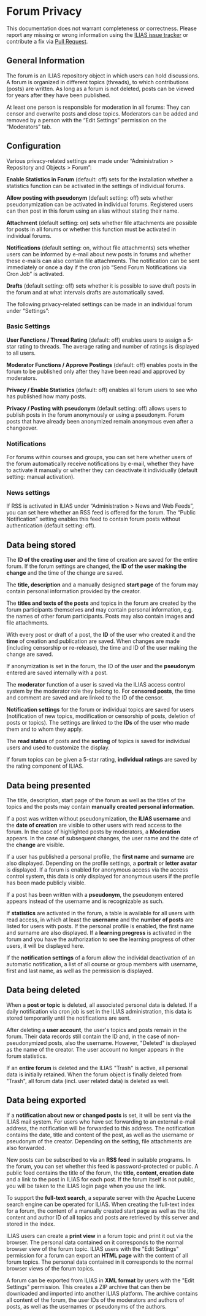 # Forum Privacy

This documentation does not warrant completeness or correctness. Please report any
missing or wrong information using the [ILIAS issue tracker](https://mantis.ilias.de)
or contribute a fix via [Pull Request](../../../docs/development/contributing.md#pull-request-to-the-repositories).

## General Information

The forum is an ILIAS repository object in which users can hold discussions. A forum is organized in different topics (threads), to which contributions (posts) are written. As long as a forum is not deleted, posts can be viewed for years after they have been published.

At least one person is responsible for moderation in all forums: They can censor and overwrite posts and close topics. Moderators can be added and removed by a person with the “Edit Settings” permission on the “Moderators” tab.

## Configuration 

Various privacy-related settings are made under “Administration > Repository and Objects > Forum”:

**Enable Statistics in Forum** (default: off) sets for the installation whether a statistics function can be activated in the settings of individual forums.

**Allow posting with pseudonym** (default setting: off) sets whether pseudonymization can be activated in individual forums. Registered users can then post in this forum using an alias without stating their name. 

**Attachment** (default setting: on) sets whether file attachments are possible for posts in all forums or whether this function must be activated in individual forums.

**Notifications** (default setting: on, without file attachments) sets whether users can be informed by e-mail about new posts in forums and whether these e-mails can also contain file attachments. The notification can be sent immediately or once a day if the cron job “Send Forum Notifications via Cron Job” is activated.

**Drafts** (default setting: off) sets whether it is possible to save draft posts in the forum and at what intervals drafts are automatically saved.

The following privacy-related settings can be made in an individual forum under “Settings”:

### Basic Settings

**User Functions / Thread Rating** (default: off) enables users to assign a 5-star rating to threads. The average rating and number of ratings is displayed to all users.

**Moderator Functions / Approve Postings** (default: off) enables posts in the forum to be published only after they have been read and approved by moderators.

**Privacy / Enable Statistics** (default: off) enables all forum users to see who has published how many posts.

**Privacy / Posting with pseudonym** (default setting: off) allows users to publish posts in the forum anonymously or using a pseudonym. Forum posts that have already been anonymized remain anonymous even after a changeover.

### Notifications

For forums within courses and groups, you can set here whether users of the forum automatically receive notifications by e-mail, whether they have to activate it manually or whether they can deactivate it individually (default setting: manual activation).

### News settings

If RSS is activated in ILIAS under “Administration > News and Web Feeds”, you can set here whether an RSS feed is offered for the forum. The “Public Notification” setting enables this feed to contain forum posts without authentication (default setting: off).

## Data being stored

The **ID of the creating user** and the time of creation are saved for the entire forum. If the forum settings are changed, the **ID of the user making the change** and the time of the change are saved.

The **title, description** and a manually designed **start page** of the forum may contain personal information provided by the creator.

The **titles and texts of the posts** and topics in the forum are created by the forum participants themselves and may contain personal information, e.g. the names of other forum participants. Posts may also contain images and file attachments.

With every post or draft of a post, the **ID** of the user who created it and the **time** of creation and publication are saved. When changes are made (including censorship or re-release), the time and ID of the user making the change are saved.

If anonymization is set in the forum, the ID of the user and the **pseudonym** entered are saved internally with a post.

The **moderator** function of a user is saved via the ILIAS access control system by the moderator role they belong to. For **censored posts**, the time and comment are saved and are linked to the ID of the censor.

**Notification settings** for the forum or individual topics are saved for users (notification of new topics, modification or censorship of posts, deletion of posts or topics). The settings are linked to the **IDs** of the user who made them and to whom they apply.

The **read status** of posts and the **sorting** of topics is saved for individual users and used to customize the display.

If forum topics can be given a 5-star rating, **individual ratings** are saved by the rating component of ILIAS.

## Data being presented

The title, description, start page of the forum as well as the titles of the topics and the posts may contain **manually created personal information**.

If a post was written without pseudonymization, the **ILIAS username** and the **date of creation** are visible to other users with read access to the forum. In the case of highlighted posts by moderators, a **Moderation** appears. In the case of subsequent changes, the user name and the date of the **change** are visible.

If a user has published a personal profile, the **first name** and **surname** are also displayed. Depending on the profile settings, a **portrait** or **letter avatar** is displayed. If a forum is enabled for anonymous access via the access control system, this data is only displayed for anonymous users if the profile has been made publicly visible.

If a post has been written with a **pseudonym**, the pseudonym entered appears instead of the username and is recognizable as such.

If **statistics** are activated in the forum, a table is available for all users with read access, in which at least the **username** and the **number of posts** are listed for users with posts. If the personal profile is enabled, the first name and surname are also displayed. If a **learning progress** is activated in the forum and you have the authorization to see the learning progress of other users, it will be displayed here.

If the **notification settings** of a forum allow the individal deactivation of an automatic notification, a list of all course or group members with username, first and last name, as well as the permission is displayed.

## Data being deleted

When a **post or topic** is deleted, all associated personal data is deleted. If a daily notification via cron job is set in the ILIAS administration, this data is stored temporarily until the notifications are sent.

After deleting a **user account**, the user's topics and posts remain in the forum. Their data records still contain the ID and, in the case of non-pseudonymized posts, also the username. However, "Deleted" is displayed as the name of the creator. The user account no longer appears in the forum statistics.

If an **entire forum** is deleted and the ILIAS "Trash" is active, all personal data is initially retained.  When the forum object is finally deleted from "Trash", all forum data (incl. user related data) is deleted as well.

## Data being exported

If a **notification about new or changed posts** is set, it will be sent via the ILIAS mail system. For users who have set forwarding to an external e-mail address, the notification will be forwarded to this address. The notification contains the date, title and content of the post, as well as the username or pseudonym of the creator. Depending on the setting, file attachments are also forwarded.

New posts can be subscribed to via an **RSS feed** in suitable programs. In the forum, you can set whether this feed is password-protected or public. A public feed contains the title of the forum, the **title, content, creation date** and a link to the post in ILIAS for each post. If the forum itself is not public, you will be taken to the ILIAS login page when you use the link.

To support the **full-text search**, a separate server with the Apache Lucene search engine can be operated for ILIAS. When creating the full-text index for a forum, the content of a manually created start page as well as the title, content and author ID of all topics and posts are retrieved by this server and stored in the index.

ILIAS users can create a **print view** in a forum topic and print it out via the browser. The personal data contained on it corresponds to the normal browser view of the forum topic. ILIAS users with the "Edit Settings" permission for a forum can export an **HTML page** with the content of all forum topics. The personal data contained in it corresponds to the normal browser views of the forum topics.

A forum can be exported from ILIAS in **XML format** by users with the "Edit Settings" permission. This creates a ZIP archive that can then be downloaded and imported into another ILIAS platform. The archive contains all content of the forum, the user IDs of the moderators and authors of posts, as well as the usernames or pseudonyms of the authors.